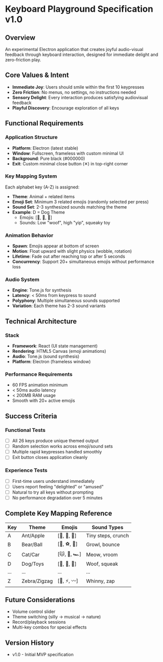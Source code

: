 # Keyboard Playground Specification v1.0

## Overview
An experimental Electron application that creates joyful audio-visual feedback through keyboard interaction, designed for immediate delight and zero-friction play.

## Core Values & Intent
- **Immediate Joy**: Users should smile within the first 10 keypresses
- **Zero Friction**: No menus, no settings, no instructions needed
- **Sensory Delight**: Every interaction produces satisfying audiovisual feedback
- **Playful Discovery**: Encourage exploration of all keys

## Functional Requirements

### Application Structure
- **Platform**: Electron (latest stable)
- **Window**: Fullscreen, frameless with custom minimal UI
- **Background**: Pure black (#000000)
- **Exit**: Custom minimal close button (✕) in top-right corner

### Key Mapping System
Each alphabet key (A-Z) is assigned:
- **Theme**: Animal + related items
- **Emoji Set**: Minimum 3 related emojis (randomly selected per press)
- **Sound Set**: 2-3 synthesized sounds matching the theme
- **Example**: D = Dog Theme
  - Emojis: [🐶, 🦴, 🎾]
  - Sounds: Low "woof", high "yip", squeaky toy

### Animation Behavior
- **Spawn**: Emojis appear at bottom of screen
- **Motion**: Float upward with slight physics (wobble, rotation)
- **Lifetime**: Fade out after reaching top or after 5 seconds
- **Concurrency**: Support 20+ simultaneous emojis without performance loss

### Audio System
- **Engine**: Tone.js for synthesis
- **Latency**: < 50ms from keypress to sound
- **Polyphony**: Multiple simultaneous sounds supported
- **Variation**: Each theme has 2-3 sound variants

## Technical Architecture

### Stack
- **Framework**: React (UI state management)
- **Rendering**: HTML5 Canvas (emoji animations)
- **Audio**: Tone.js (sound synthesis)
- **Platform**: Electron (frameless window)

### Performance Requirements
- 60 FPS animation minimum
- < 50ms audio latency
- < 200MB RAM usage
- Smooth with 20+ active emojis

## Success Criteria

### Functional Tests
- [ ] All 26 keys produce unique themed output
- [ ] Random selection works across emoji/sound sets
- [ ] Multiple rapid keypresses handled smoothly
- [ ] Exit button closes application cleanly

### Experience Tests
- [ ] First-time users understand immediately
- [ ] Users report feeling "delighted" or "amused"
- [ ] Natural to try all keys without prompting
- [ ] No performance degradation over 5 minutes

## Complete Key Mapping Reference

| Key | Theme | Emojis | Sound Types |
|-----|-------|---------|-------------|
| A | Ant/Apple | [🐜, 🍎, 🍏] | Tiny steps, crunch |
| B | Bear/Ball | [🐻, ⚽, 🏀] | Growl, bounce |
| C | Cat/Car | [🐱, 🚗, 🏎️] | Meow, vroom |
| D | Dog/Toys | [🐶, 🦴, 🎾] | Woof, squeak |
| ... | ... | ... | ... |
| Z | Zebra/Zigzag | [🦓, ⚡, 〰️] | Whinny, zap |

## Future Considerations
- Volume control slider
- Theme switching (silly → musical → nature)
- Record/playback sessions
- Multi-key combos for special effects

## Version History
- v1.0 - Initial MVP specification